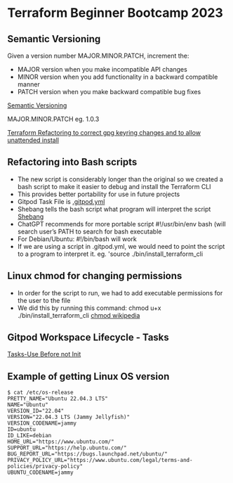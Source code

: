 # Terraform Beginner Bootcamp 2023

## Semantic Versioning

Given a version number MAJOR.MINOR.PATCH, increment the:

- MAJOR version when you make incompatible API changes
- MINOR version when you add functionality in a backward compatible manner
- PATCH version when you make backward compatible bug fixes

[Semantic Versioning](https://semver.org/)

MAJOR.MINOR.PATCH
eg. 1.0.3

[Terraform Refactoring to correct gpg keyring changes and to allow unattended install](https://developer.hashicorp.com/terraform/tutorials/aws-get-started/install-cli)


## Refactoring into Bash scripts

- The new script is considerably longer than the original so we created a bash script to make it easier to debug and install the Terraform CLI
- This provides better portability for use in future projects
- Gitpod Task File is [.gitpod.yml](.gitpod.yml)
- Shebang tells the bash script what program will interpret the script
[Shebang](https://en.wikipedia.org/wiki/Shebang_(Unix))
- ChatGPT recommends for more portable script #!/usr/bin/env bash (will search user’s PATH to search for bash executable
- For Debian/Ubuntu: #!/bin/bash will work
- If we are using a script in .gitpod.yml, we would need to point the script to a program to interpret it. eg. 'source ./bin/install_terraform_cli

## Linux chmod for changing permissions
- In order for the script to run, we had to add executable permissions for the user to the file 
- We did this by running this command: chmod u+x ./bin/install_terraform_cli
[chmod wikipedia](https://en.wikipedia.org/wiki/Chmod)

## Gitpod Workspace Lifecycle - Tasks

[Tasks-Use Before not Init](https://www.gitpod.io/docs/configure/workspaces/tasks)

## Example of getting Linux OS version

```
$ cat /etc/os-release  
PRETTY_NAME="Ubuntu 22.04.3 LTS"
NAME="Ubuntu"
VERSION_ID="22.04"
VERSION="22.04.3 LTS (Jammy Jellyfish)"
VERSION_CODENAME=jammy
ID=ubuntu
ID_LIKE=debian
HOME_URL="https://www.ubuntu.com/"
SUPPORT_URL="https://help.ubuntu.com/"
BUG_REPORT_URL="https://bugs.launchpad.net/ubuntu/"
PRIVACY_POLICY_URL="https://www.ubuntu.com/legal/terms-and-policies/privacy-policy"
UBUNTU_CODENAME=jammy
```